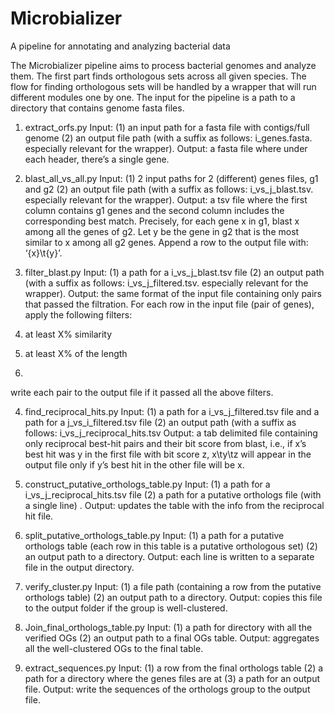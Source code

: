# Microbializer
A pipeline for annotating and analyzing bacterial data

The Microbializer pipeline aims to process bacterial genomes and analyze them. The first part finds orthologous sets across all given species. The flow for finding orthologous sets will be handled by a wrapper that will run different modules one by one. The input for the pipeline is a path to a directory that contains genome fasta files.
1.	extract_orfs.py
Input: (1) an input path for a fasta file with contigs/full genome (2) an output file path (with a suffix as follows: i_genes.fasta. especially relevant for the wrapper).
Output: a fasta file where under each header, there’s a single gene.

2.	blast_all_vs_all.py
Input: (1) 2 input paths for 2 (different) genes files, g1 and g2 (2) an output file path (with a suffix as follows: i_vs_j_blast.tsv. especially relevant for the wrapper).
Output: a tsv file where the first column contains g1 genes and the second column includes the corresponding best match.
Precisely, for each gene x in g1, blast x among all the genes of g2. Let y be the gene in g2 that is the most similar to x among all g2 genes. Append a row to the output file with: ‘{x}\t{y}’.

3.	filter_blast.py
Input: (1) a path for a i_vs_j_blast.tsv file (2) an output path (with a suffix as follows: i_vs_j_filtered.tsv. especially relevant for the wrapper).
Output: the same format of the input file containing only pairs that passed the filtration. For each row in the input file (pair of genes), apply the following filters:
1. at least X% similarity
2. at least X% of the length
3.
write each pair to the output file if it passed all the above filters.

4.	find_reciprocal_hits.py
Input: (1) a path for a i_vs_j_filtered.tsv file and a path for a j_vs_i_filtered.tsv file (2) an output path (with a suffix as follows: i_vs_j_reciprocal_hits.tsv
Output: a tab delimited file containing only reciprocal best-hit pairs and their bit score from blast, i.e., if x’s best hit was y in the first file with bit score z, x\ty\tz will appear in the output file only if y’s best hit in the other file will be x.

5.	construct_putative_orthologs_table.py
Input: (1) a path for a i_vs_j_reciprocal_hits.tsv file (2) a path for a putative orthologs file (with a single line) .
Output: updates the table with the info from the reciprocal hit file. 

6.	split_putative_orthologs_table.py
Input: (1) a path for a putative orthologs table (each row in this table is a putative orthologous set) (2) an output path to a directory.
Output: each line is written to a separate file in the output directory.


7.	verify_cluster.py
Input: (1) a file path (containing a row from the putative orthologs table) (2) an output path to a directory.
Output: copies this file to the output folder if the group is well-clustered. 

8.	Join_final_orthologs_table.py
Input: (1) a path for directory with all the verified OGs (2) an output path to a final OGs table.
Output: aggregates all the well-clustered OGs to the final table.


9.	extract_sequences.py 
Input: (1) a row from the final orthologs table (2) a path for a directory where the genes files are at (3) a path for an output file.
Output: write the sequences of the orthologs group to the output file.


